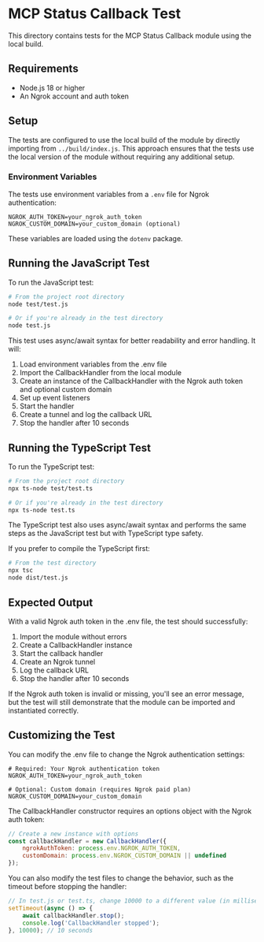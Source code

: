 # MCP Status Callback Test

This directory contains tests for the MCP Status Callback module using the local build.

## Requirements

- Node.js 18 or higher
- An Ngrok account and auth token

## Setup

The tests are configured to use the local build of the module by directly importing from `../build/index.js`. This approach ensures that the tests use the local version of the module without requiring any additional setup.

### Environment Variables

The tests use environment variables from a `.env` file for Ngrok authentication:

```
NGROK_AUTH_TOKEN=your_ngrok_auth_token
NGROK_CUSTOM_DOMAIN=your_custom_domain (optional)
```

These variables are loaded using the `dotenv` package.

## Running the JavaScript Test

To run the JavaScript test:

```bash
# From the project root directory
node test/test.js

# Or if you're already in the test directory
node test.js
```

This test uses async/await syntax for better readability and error handling. It will:
1. Load environment variables from the .env file
2. Import the CallbackHandler from the local module
3. Create an instance of the CallbackHandler with the Ngrok auth token and optional custom domain
4. Set up event listeners
5. Start the handler
6. Create a tunnel and log the callback URL
7. Stop the handler after 10 seconds

## Running the TypeScript Test

To run the TypeScript test:

```bash
# From the project root directory
npx ts-node test/test.ts

# Or if you're already in the test directory
npx ts-node test.ts
```

The TypeScript test also uses async/await syntax and performs the same steps as the JavaScript test but with TypeScript type safety.

If you prefer to compile the TypeScript first:

```bash
# From the test directory
npx tsc
node dist/test.js
```

## Expected Output

With a valid Ngrok auth token in the .env file, the test should successfully:
1. Import the module without errors
2. Create a CallbackHandler instance
3. Start the callback handler
4. Create an Ngrok tunnel
5. Log the callback URL
6. Stop the handler after 10 seconds

If the Ngrok auth token is invalid or missing, you'll see an error message, but the test will still demonstrate that the module can be imported and instantiated correctly.

## Customizing the Test

You can modify the .env file to change the Ngrok authentication settings:

```
# Required: Your Ngrok authentication token
NGROK_AUTH_TOKEN=your_ngrok_auth_token

# Optional: Custom domain (requires Ngrok paid plan)
NGROK_CUSTOM_DOMAIN=your_custom_domain
```

The CallbackHandler constructor requires an options object with the Ngrok auth token:

```javascript
// Create a new instance with options
const callbackHandler = new CallbackHandler({
    ngrokAuthToken: process.env.NGROK_AUTH_TOKEN,
    customDomain: process.env.NGROK_CUSTOM_DOMAIN || undefined
});
```

You can also modify the test files to change the behavior, such as the timeout before stopping the handler:

```javascript
// In test.js or test.ts, change 10000 to a different value (in milliseconds)
setTimeout(async () => {
    await callbackHandler.stop();
    console.log('CallbackHandler stopped');
}, 10000); // 10 seconds
```
